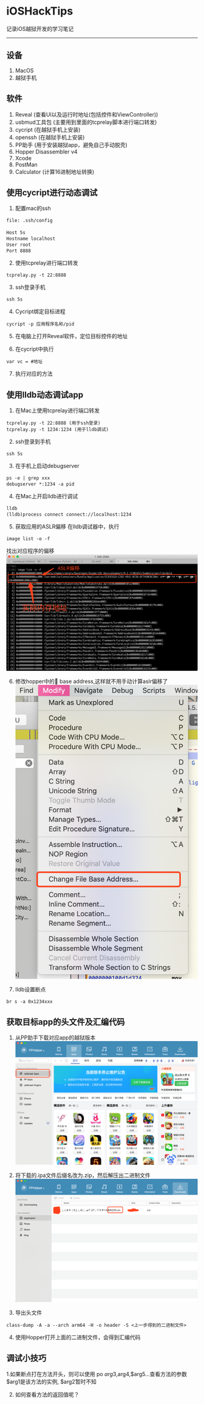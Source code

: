 # iOSHackTips
记录iOS越狱开发的学习笔记

---

## 设备
1. MacOS
2. 越狱手机

## 软件
1. Reveal (查看UI以及运行时地址(包括控件和ViewController))
2. usbmud工具包 (主要用到里面的tcprelay脚本进行端口转发)
3. cycript (在越狱手机上安装)
4. openssh (在越狱手机上安装)
5. PP助手 (用于安装越狱app，避免自己手动脱壳)
6. Hopper Disassembler v4
7. Xcode
8. PostMan
9. Calculator (计算16进制地址转换)


## 使用cycript进行动态调试
1. 配置mac的ssh
```shell
file: .ssh/config

Host 5s
Hostname localhost
User root
Port 8888
```

2. 使用tcprelay进行端口转发
```
tcprelay.py -t 22:8888
```

3. ssh登录手机
```
ssh 5s
```

4. Cycript绑定目标进程
```
cycript -p 应用程序名称/pid
```

5. 在电脑上打开Reveal软件，定位目标控件的地址

6. 在cycript中执行
```
var vc = #地址
```

7. 执行对应的方法


## 使用lldb动态调试app
1. 在Mac上使用tcprelay进行端口转发
```
tcprelay.py -t 22:8888 (用于ssh登录)
tcprelay.py -t 1234:1234 (用于lldb调试)
```

2. ssh登录到手机
```
ssh 5s
```

3. 在手机上启动debugserver
```
ps -e | grep xxx
debugserver *:1234 -a pid
```

4. 在Mac上开启lldb进行调试
```
lldb
(lldb)process connect connect://localhost:1234
```

5. 获取应用的ASLR偏移
在lldb调试器中，执行
```
image list -o -f
```
找出对应程序的偏移
![ASLR偏移](asserts/images/aslr偏移.png)

6. 修改hopper中的 base address,这样就不用手动计算aslr偏移了
![](asserts/images/changebaseaddress.png)

7. lldb设置断点
```
br s -a 0x1234xxx
```

## 获取目标app的头文件及汇编代码
1. 从PP助手下载对应app的越狱版本
![](asserts/images/download_app.png)

2. 将下载的.ipa文件后缀名改为.zip，然后解压出二进制文件
![](asserts/images/renameipa.png)

3. 导出头文件
```
class-dump -A -a --arch arm64 -H -o header -S <上一步得到的二进制文件>
```

4. 使用Hopper打开上面的二进制文件，会得到汇编代码


## 调试小技巧
1.如果断点打在方法开头，则可以使用 po $arg3,$arg4,$arg5...查看方法的参数
$arg1是该方法的实例, $arg2暂时不知

2. 如何查看方法的返回值呢？
